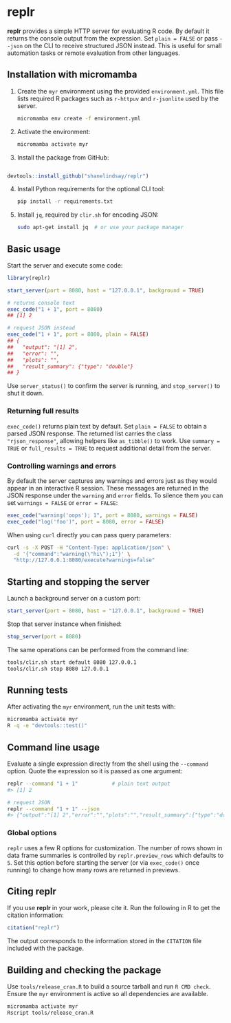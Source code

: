 
# replr

**replr** provides a simple HTTP server for evaluating R code. By default it
returns the console output from the expression. Set `plain = FALSE` or pass
`--json` on the CLI to receive structured JSON instead. This is useful for
small automation tasks or remote evaluation from other languages.

## Installation with micromamba

1. Create the `myr` environment using the provided `environment.yml`.
   This file lists required R packages such as `r-httpuv` and `r-jsonlite` used
   by the server.
   ```bash
   micromamba env create -f environment.yml
   ```
2. Activate the environment:
   ```bash
   micromamba activate myr
   ```
3. Install the package from GitHub:
  ```R

 devtools::install_github("shanelindsay/replr")
  ```
4. Install Python requirements for the optional CLI tool:
   ```bash
   pip install -r requirements.txt
   ```
5. Install `jq`, required by `clir.sh` for encoding JSON:
   ```bash
   sudo apt-get install jq  # or use your package manager
   ```

## Basic usage

Start the server and execute some code:

```R
library(replr)

start_server(port = 8080, host = "127.0.0.1", background = TRUE)

# returns console text
exec_code("1 + 1", port = 8080)
## [1] 2

# request JSON instead
exec_code("1 + 1", port = 8080, plain = FALSE)
## {
##   "output": "[1] 2",
##   "error": "",
##   "plots": "",
##   "result_summary": {"type": "double"}
## }
```

Use `server_status()` to confirm the server is running, and `stop_server()` to shut it down.

### Returning full results

`exec_code()` returns plain text by default. Set `plain = FALSE` to obtain a
parsed JSON response. The returned list carries the class `"rjson_response"`,
allowing helpers like `as_tibble()` to work. Use `summary = TRUE` or
`full_results = TRUE` to request additional detail from the server.

### Controlling warnings and errors

By default the server captures any warnings and errors just as they would
appear in an interactive R session. These messages are returned in the JSON
response under the `warning` and `error` fields. To silence them you can set
`warnings = FALSE` or `error = FALSE`:

```R
exec_code("warning('oops'); 1", port = 8080, warnings = FALSE)
exec_code("log('foo')", port = 8080, error = FALSE)
```

When using `curl` directly you can pass query parameters:

```bash
curl -s -X POST -H "Content-Type: application/json" \
  -d '{"command":"warning(\"hi\");1"}' \
  "http://127.0.0.1:8080/execute?warnings=false"
```

## Starting and stopping the server

Launch a background server on a custom port:

```R
start_server(port = 8080, host = "127.0.0.1", background = TRUE)
```

Stop that server instance when finished:

```R
stop_server(port = 8080)
```

The same operations can be performed from the command line:

```bash
tools/clir.sh start default 8080 127.0.0.1
tools/clir.sh stop 8080 127.0.0.1
```

## Running tests

After activating the `myr` environment, run the unit tests with:

```bash
micromamba activate myr
R -q -e "devtools::test()"
```

## Command line usage

Evaluate a single expression directly from the shell using the `--command`
option. Quote the expression so it is passed as one argument:

```bash
replr --command "1 + 1"           # plain text output
#> [1] 2

# request JSON
replr --command "1 + 1" --json
#> {"output":"[1] 2","error":"","plots":"","result_summary":{"type":"double"}}
```

### Global options

`replr` uses a few R options for customization. The number of rows shown in
data frame summaries is controlled by `replr.preview_rows` which defaults to `5`.
Set this option before starting the server (or via `exec_code()` once running)
to change how many rows are returned in previews.

## Citing replr

If you use **replr** in your work, please cite it. Run the following in R to get the citation information:

```R
citation("replr")
```

The output corresponds to the information stored in the `CITATION` file included with the package.

## Building and checking the package

Use `tools/release_cran.R` to build a source tarball and run `R CMD check`.
Ensure the `myr` environment is active so all dependencies are available.

```bash
micromamba activate myr
Rscript tools/release_cran.R
```